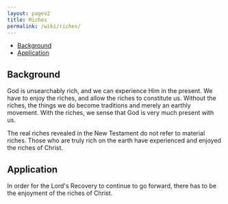 ```yaml
---
layout: pagev2
title: Riches
permalink: /wiki/riches/
---
```

- [Background](#background)
- [Application](#application)

## Background

God is unsearchably rich, and we can experience Him in the present. We have to enjoy the riches, and allow the riches to constitute us. Without the riches, the things we do become traditions and merely an earthly movement. With the riches, we sense that God is very much present with us.

The real riches revealed in the New Testament do not refer to material riches. Those who are truly rich on the earth have experienced and enjoyed the riches of Christ.

## Application

In order for the Lord's Recovery to continue to go forward, there has to be the enjoyment of the riches of Christ.